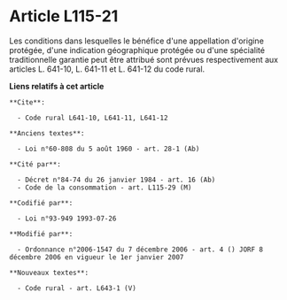 # Article L115-21

Les conditions dans lesquelles le bénéfice d'une appellation d'origine protégée, d'une indication géographique protégée ou
d'une spécialité traditionnelle garantie peut être attribué sont prévues respectivement aux articles L. 641-10, L. 641-11 et
L. 641-12 du code rural.

**Liens relatifs à cet article**

	**Cite**:

	  - Code rural L641-10, L641-11, L641-12

	**Anciens textes**:

	  - Loi n°60-808 du 5 août 1960 - art. 28-1 (Ab)

	**Cité par**:

	  - Décret n°84-74 du 26 janvier 1984 - art. 16 (Ab)
	  - Code de la consommation - art. L115-29 (M)

	**Codifié par**:

	  - Loi n°93-949 1993-07-26

	**Modifié par**:

	  - Ordonnance n°2006-1547 du 7 décembre 2006 - art. 4 () JORF 8 décembre 2006 en vigueur le 1er janvier 2007

	**Nouveaux textes**:

	  - Code rural - art. L643-1 (V)
